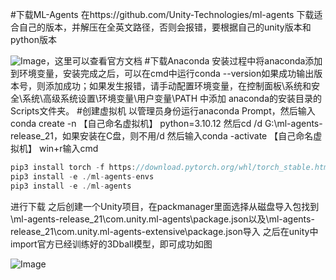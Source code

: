 #下载ML-Agents
在https://github.com/Unity-Technologies/ml-agents
下载适合自己的版本，并解压在全英文路径，否则会报错，要根据自己的unity版本和python版本

![Image](https://github.com/user-attachments/assets/ab6c7a33-c66d-436c-b5d0-74099c60f55c)，这里可以查看官方文档
#下载Anaconda
安装过程中将anaconda添加到环境变量，安装完成之后，可以在cmd中运行conda --version如果成功输出版本号，则添加成功；如果发生报错，请手动配置环境变量，在控制面板\系统和安全\系统\高级系统设置\环境变量\用户变量\PATH 中添加 anaconda的安装目录的Scripts文件夹。
#创建虚拟机
以管理员身份运行anaconda Prompt，然后输入conda create -n 【自己命名虚拟机】 python=3.10.12
然后cd /d G:\ml-agents-release_21，如果安装在C盘，则不用/d
然后输入conda -activate 【自己命名虚拟机】
win+r输入cmd
``` C#
pip3 install torch -f https://download.pytorch.org/whl/torch_stable.html
pip3 install -e ./ml-agents-envs
pip3 install -e ./ml-agents
```
进行下载
之后创建一个Unity项目，在packmanager里面选择从磁盘导入包找到\ml-agents-release_21\com.unity.ml-agents\package.json以及\ml-agents-release_21\com.unity.ml-agents-extensive\package.json导入
之后在unity中import官方已经训练好的3Dball模型，即可成功如图

![Image](https://github.com/user-attachments/assets/6a18fd4c-7a3d-4b66-b94c-29f05e76a1da)